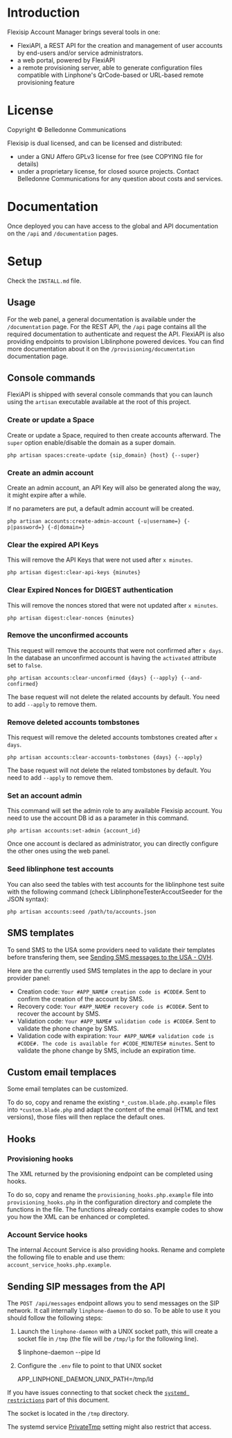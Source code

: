# Introduction

Flexisip Account Manager brings several tools in one:

- FlexiAPI, a REST API for the creation and management of user accounts by end-users and/or service administrators.
- a web portal, powered by FlexiAPI
- a remote provisioning server, able to generate configuration files compatible with Linphone's QrCode-based or URL-based remote provisioning feature

# License

Copyright © Belledonne Communications

Flexisip is dual licensed, and can be licensed and distributed:

- under a GNU Affero GPLv3 license for free (see COPYING file for details)
- under a proprietary license, for closed source projects. Contact Belledonne Communications for any question about costs and services.

# Documentation

Once deployed you can have access to the global and API documentation on the `/api` and `/documentation` pages.

# Setup

Check the `INSTALL.md` file.

## Usage

For the web panel, a general documentation is available under the `/documentation` page.
For the REST API, the `/api` page contains all the required documentation to authenticate and request the API.
FlexiAPI is also providing endpoints to provision Liblinphone powered devices. You can find more documentation about it on the `/provisioning/documentation` documentation page.

## Console commands

FlexiAPI is shipped with several console commands that you can launch using the `artisan` executable available at the root of this project.

### Create or update a Space

Create or update a Space, required to then create accounts afterward. The `super` option enable/disable the domain as a super domain.

    php artisan spaces:create-update {sip_domain} {host} {--super}

### Create an admin account

Create an admin account, an API Key will also be generated along the way, it might expire after a while.

If no parameters are put, a default admin account will be created.

    php artisan accounts:create-admin-account {-u|username=} {-p|password=} {-d|domain=}

### Clear the expired API Keys

This will remove the API Keys that were not used after `x minutes`.

    php artisan digest:clear-api-keys {minutes}

### Clear Expired Nonces for DIGEST authentication

This will remove the nonces stored that were not updated after `x minutes`.

    php artisan digest:clear-nonces {minutes}

### Remove the unconfirmed accounts

This request will remove the accounts that were not confirmed after `x days`. In the database an unconfirmed account is having the `activated` attribute set to `false`.

    php artisan accounts:clear-unconfirmed {days} {--apply} {--and-confirmed}

The base request will not delete the related accounts by default. You need to add `--apply` to remove them.

### Remove deleted accounts tombstones

This request will remove the deleted accounts tombstones created after `x days`.

    php artisan accounts:clear-accounts-tombstones {days} {--apply}

The base request will not delete the related tombstones by default. You need to add `--apply` to remove them.

### Set an account admin

This command will set the admin role to any available Flexisip account. You need to use the account DB id as a parameter in this command.

    php artisan accounts:set-admin {account_id}

Once one account is declared as administrator, you can directly configure the other ones using the web panel.

### Seed liblinphone test accounts

You can also seed the tables with test accounts for the liblinphone test suite with the following command (check LiblinphoneTesterAccoutSeeder for the JSON syntax):

    php artisan accounts:seed /path/to/accounts.json

## SMS templates

To send SMS to the USA some providers need to validate their templates before transfering them, see [Sending SMS messages to the USA - OVH](https://help.ovhcloud.com/csm/en-ie-sms-sending-sms-to-usa?id=kb_article_view&sysparm_article=KB0051359).

Here are the currently used SMS templates in the app to declare in your provider panel:

- Creation code: `Your #APP_NAME# creation code is #CODE#`. Sent to confirm the creation of the account by SMS.
- Recovery code: `Your #APP_NAME# recovery code is #CODE#`. Sent to recover the account by SMS.
- Validation code: `Your #APP_NAME# validation code is #CODE#`. Sent to validate the phone change by SMS.
- Validation code with expiration: `Your #APP_NAME# validation code is #CODE#. The code is available for #CODE_MINUTES# minutes`. Sent to validate the phone change by SMS, include an expiration time.

## Custom email templaces

Some email templates can be customized.

To do so, copy and rename the existing `*_custom.blade.php.example` files into `*custom.blade.php` and adapt the content of the email (HTML and text versions), those files will then replace the default ones.

## Hooks

### Provisioning hooks

The XML returned by the provisioning endpoint can be completed using hooks.

To do so, copy and rename the `provisioning_hooks.php.example` file into `provisioning_hooks.php` in the configuration directory and complete the functions in the file.
The functions already contains example codes to show you how the XML can be enhanced or completed.

### Account Service hooks

The internal Account Service is also providing hooks. Rename and complete the following file to enable and use them: `account_service_hooks.php.example`.

## Sending SIP messages from the API

The `POST /api/messages` endpoint allows you to send messages on the SIP network. It call internally `linphone-daemon` to do so. To be able to use it you should follow the following steps:

1. Launch the `linphone-daemon` with a UNIX socket path, this will create a socket file in `/tmp` (the file will be `/tmp/lp` for the following line).

    $ linphone-daemon --pipe ld

2. Configure the `.env` file to point to that UNIX socket

    APP_LINPHONE_DAEMON_UNIX_PATH=/tmp/ld

If you have issues connecting to that socket check the [`systemd restrictions`](#systemd-restrictions) part of this document.

The socket is located in the `/tmp` directory.

The systemd service [PrivateTmp](https://access.redhat.com/blogs/766093/posts/1976243) setting might also restrict that access.
